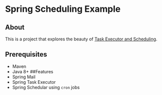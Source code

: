 # Spring Scheduling Example
## About
This is a project that explores the beauty of [Task Executor and Scheduling](http://docs.spring.io/spring/docs/current/spring-framework-reference/html/scheduling.html).

## Prerequisites
- Maven
- Java 8+
##Features
- Spring Mail
- Spring Task Executor
- Spring Schedular using `cron` jobs

